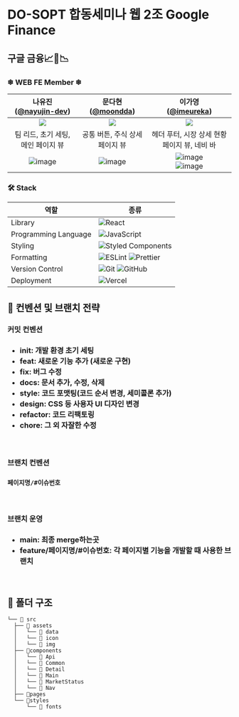 # DO-SOPT 합동세미나 웹 2조 Google Finance

## 구글 금융📈💸📉

### ❄ WEB FE Member ❄

| 나유진<br/>([@nayujin-dev](https://github.com/nayujin-dev)) | 문다현<br/>([@moondda](https://github.com/moondda)) | 이가영<br/>([@imeureka](https://github.com/imeureka)) |
| :-----------------------------------------------: | :---------------------------------------: | :------------------------------------------: |
|           ![](https://github.com/nayujin-dev.png)           |         ![](https://github.com/moondda.png)         |         ![](https://github.com/imeureka.png)          |
|             팀 리드, 초기 세팅, 메인 페이지 뷰              |           공통 버튼, 주식 상세 페이지 뷰            |     헤더 푸터, 시장 상세 현황 페이지 뷰, 네비 바      |
|  ![image](https://github.com/DOSOPT-CDS-WEB-TEAM2/CLIENT/assets/91943160/b6bd0bdc-591f-42cf-b2c7-50bd73bcefa5) |  ![image](https://github.com/DOSOPT-CDS-WEB-TEAM2/CLIENT/assets/91943160/9caaa65d-1fef-4497-9063-78374c6863d2) | ![image](https://github.com/DOSOPT-CDS-WEB-TEAM2/CLIENT/assets/91943160/2faaf4a2-75a5-4e57-95cc-d48bb60c99d1) <br/> ![image](https://github.com/DOSOPT-CDS-WEB-TEAM2/CLIENT/assets/91943160/a10b8004-fbe5-4ca4-a8e6-026b3de54b60) |


### 🛠 Stack
   <div align="center">

| 역할                 | 종류                                                                                                                                                                                                                                                                                                                            |
| -------------------- | ------------------------------------------------------------------------------------------------------------------------------------------------------------------------------------------------------------------------------------------------------------------------------------------------------------------------------- |
| Library              | ![React](https://img.shields.io/badge/React-61DAFB?style=for-the-badge&logo=React&logoColor=black)                                                                                                                                                                                                                              |
| Programming Language | ![JavaScript](https://img.shields.io/badge/javascript-F7DF1E?style=for-the-badge&logo=javascript&logoColor=black)                                                                                                                                                                                                               |
| Styling              | ![Styled Components](https://img.shields.io/badge/styled--components-DB7093?style=for-the-badge&logo=styled-components&logoColor=white)                                                                                                                                                                                                                                                                                                                                                                                                   |
| Formatting           | ![ESLint](https://img.shields.io/badge/ESLint-4B3263?style=for-the-badge&logo=eslint&logoColor=white) ![Prettier](https://img.shields.io/badge/prettier-1A2C34?style=for-the-badge&logo=prettier&logoColor=F7BA3E) |
| Version Control      | ![Git](https://img.shields.io/badge/git-%23F05033.svg?style=for-the-badge&logo=git&logoColor=white) ![GitHub](https://img.shields.io/badge/github-%23121011.svg?style=for-the-badge&logo=github&logoColor=white)                                                                                                                |
| Deployment           | ![Vercel](https://img.shields.io/badge/Vercel-000000?style=for-the-badge&logo=vercel&logoColor=white)                                                                                                                                                                                                                           |

</div>


<h2>  📄 컨벤션 및 브랜치 전략 </h2>
<h3>커밋 컨벤션<h3>

- init: 개발 환경 초기 세팅
- feat: 새로운 기능 추가 (새로운 구현)
- fix: 버그 수정
- docs: 문서 추가, 수정, 삭제
- style: 코드 포맷팅(코드 순서 변경, 세미콜론 추가)
- design: CSS 등 사용자 UI 디자인 변경
- refactor: 코드 리팩토링
- chore: 그 외 자잘한 수정

<br/>


<h3>브랜치 컨벤션<h3>

`페이지명/#이슈번호`

<br/>

<h3>브랜치 운영<h3>

- **main**: 최종 merge하는곳
- **feature/페이지명/#이슈번호**: 각 페이지별 기능을 개발할 때 사용한 브랜치

<br/>

<h2> 📁 폴더 구조 </h2>

```
└── 📁 src
  ├── 📁 assets
  │   └── 📁 data
  │   └── 📁 icon
  │   └── 📁 img
  ├── 📁components
  │   └── 📁 Api
  │   └── 📁 Common
  │   └── 📁 Detail
  │   └── 📁 Main
  │   └── 📁 MarketStatus
  │   └── 📁 Nav
  ├── 📁pages
  └── 📁styles
      └── 📁 fonts

```

<br/>

